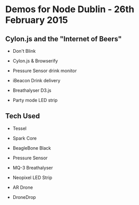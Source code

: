 # Demos for Node Dublin - 26th February 2015

## Cylon.js and the "Internet of Beers"

* Don't Blink

* Cylon.js & Browserify

* Pressure Sensor drink monitor

* iBeacon Drink delivery

* Breathalyser D3.js

* Party mode LED strip

## Tech Used

* Tessel

* Spark Core

* BeagleBone Black

* Pressure Sensor

* MQ-3 Breathalyser

* Neopixel LED Strip

* AR Drone

* DroneDrop
